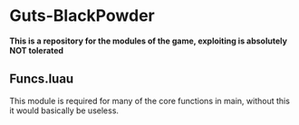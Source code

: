 # Guts-BlackPowder

**This is a repository for the modules of the game, exploiting is absolutely NOT tolerated**

## Funcs.luau

This module is required for many of the core functions in main, without this it would basically be useless.
